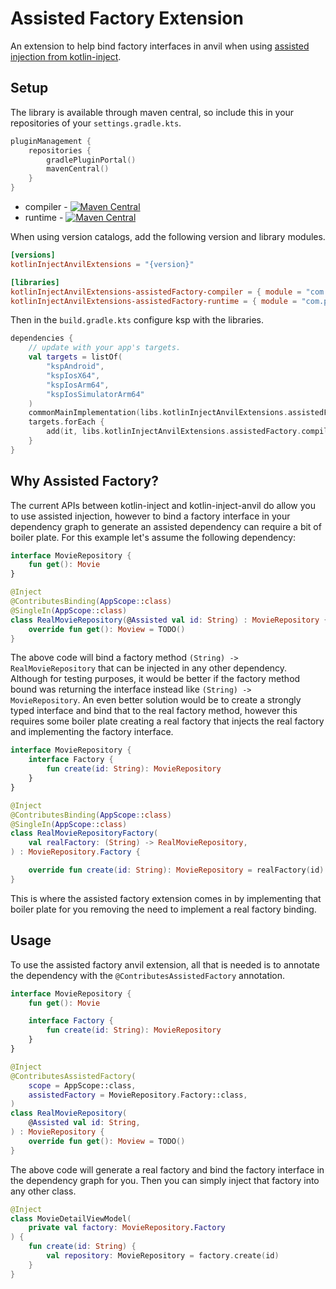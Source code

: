 # Assisted Factory Extension

An extension to help bind factory interfaces in anvil when using [assisted injection from kotlin-inject](https://github.com/evant/kotlin-inject?tab=readme-ov-file#function-support--assisted-injection). 

## Setup 

The library is available through maven central, so include this in your repositories of your `settings.gradle.kts`. 

```kotlin
pluginManagement {
    repositories {
        gradlePluginPortal()
        mavenCentral()
    }
}
```

* compiler - [![Maven Central](https://img.shields.io/maven-central/v/com.plusmobileapps.kotlin-inject-anvil-extensions/assisted-factory-compiler?color=blue)](https://central.sonatype.com/artifact/com.plusmobileapps.kotlin-inject-anvil-extensions/assisted-factory-compiler)
* runtime - [![Maven Central](https://img.shields.io/maven-central/v/com.plusmobileapps.kotlin-inject-anvil-extensions/assisted-factory-runtime?color=blue)](https://central.sonatype.com/artifact/com.plusmobileapps.kotlin-inject-anvil-extensions/assisted-factory-runtime)

When using version catalogs, add the following version and library modules.

```toml
[versions]
kotlinInjectAnvilExtensions = "{version}"

[libraries]
kotlinInjectAnvilExtensions-assistedFactory-compiler = { module = "com.plusmobileapps.kotlin-inject-anvil-extensions:assisted-factory-compiler", version.ref = "kotlinInjectAnvilExtensions" }
kotlinInjectAnvilExtensions-assistedFactory-runtime = { module = "com.plusmobileapps.kotlin-inject-anvil-extensions:assisted-factory-runtime", version.ref = "kotlinInjectAnvilExtensions" }
```

Then in the `build.gradle.kts` configure ksp with the libraries.

```kotlin
dependencies {
    // update with your app's targets.
    val targets = listOf(
        "kspAndroid",
        "kspIosX64",
        "kspIosArm64",
        "kspIosSimulatorArm64"
    )
    commonMainImplementation(libs.kotlinInjectAnvilExtensions.assistedFactory.runtime)
    targets.forEach {
        add(it, libs.kotlinInjectAnvilExtensions.assistedFactory.compiler)
    }
}
```

## Why Assisted Factory? 

The current APIs between kotlin-inject and kotlin-inject-anvil do allow you to use assisted injection, however to bind a factory interface in your dependency graph to generate an assisted dependency can require a bit of boiler plate. For this example let's assume the following dependency: 

```kotlin
interface MovieRepository {
    fun get(): Movie
}

@Inject
@ContributesBinding(AppScope::class)
@SingleIn(AppScope::class)
class RealMovieRepository(@Assisted val id: String) : MovieRepository {
    override fun get(): Moview = TODO()
}
```

The above code will bind a factory method `(String) -> RealMovieRepository` that can be injected in any other dependency. Although for testing purposes, it would be better if the factory method bound was returning the interface instead like `(String) -> MovieRepository`. An even better solution would be to create a strongly typed interface and bind that to the real factory method, however this requires some boiler plate creating a real factory that injects the real factory and implementing the factory interface.

```kotlin
interface MovieRepository {
    interface Factory {
        fun create(id: String): MovieRepository
    }
}

@Inject
@ContributesBinding(AppScope::class)
@SingleIn(AppScope::class)
class RealMovieRepositoryFactory(
    val realFactory: (String) -> RealMovieRepository,
) : MovieRepository.Factory {

    override fun create(id: String): MovieRepository = realFactory(id)
}
```

This is where the assisted factory extension comes in by implementing that boiler plate for you removing the need to implement a real factory binding. 

## Usage

To use the assisted factory anvil extension, all that is needed is to annotate the dependency with the `@ContributesAssistedFactory` annotation.

```kotlin
interface MovieRepository {
    fun get(): Movie

    interface Factory {
        fun create(id: String): MovieRepository
    }
}

@Inject
@ContributesAssistedFactory(
    scope = AppScope::class,
    assistedFactory = MovieRepository.Factory::class,
)
class RealMovieRepository(
    @Assisted val id: String,
) : MovieRepository {
    override fun get(): Moview = TODO()
}
```

The above code will generate a real factory and bind the factory interface in the dependency graph for you. Then you can simply inject that factory into any other class.

```kotlin
@Inject
class MovieDetailViewModel(
    private val factory: MovieRepository.Factory
) {
    fun create(id: String) {
        val repository: MovieRepository = factory.create(id)
    }
}
```